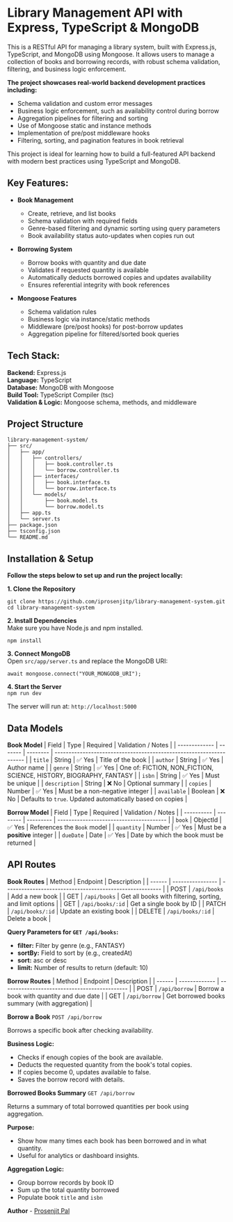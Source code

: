 # Library Management API with Express, TypeScript & MongoDB
This is a RESTful API for managing a library system, built with Express.js, TypeScript, and MongoDB using Mongoose. It allows users to manage a collection of books and borrowing records, with robust schema validation, filtering, and business logic enforcement.

**The project showcases real-world backend development practices including:**
- Schema validation and custom error messages
- Business logic enforcement, such as availability control during borrow
- Aggregation pipelines for filtering and sorting
- Use of Mongoose static and instance methods
- Implementation of pre/post middleware hooks
- Filtering, sorting, and pagination features in book retrieval

This project is ideal for learning how to build a full-featured API backend with modern best practices using TypeScript and MongoDB.

## Key Features:
- **Book Management**
    - Create, retrieve, and list books
    - Schema validation with required fields
    - Genre-based filtering and dynamic sorting using query parameters
    - Book availability status auto-updates when copies run out

- **Borrowing System**
    - Borrow books with quantity and due date
    - Validates if requested quantity is available
    - Automatically deducts borrowed copies and updates availability
    - Ensures referential integrity with book references

- **Mongoose Features**
    - Schema validation rules
    - Business logic via instance/static methods
    - Middleware (pre/post hooks) for post-borrow updates
    - Aggregation pipeline for filtered/sorted book queries


## Tech Stack:
**Backend:** Express.js \
**Language:** TypeScript \
**Database:** MongoDB with Mongoose \
**Build Tool:** TypeScript Compiler (tsc) \
**Validation & Logic:** Mongoose schema, methods, and middleware


## Project Structure
```
library-management-system/
├── src/
│   ├── app/
│   │   ├── controllers/
│   │   │   ├── book.controller.ts
│   │   │   └── borrow.controller.ts
│   │   ├── interfaces/
│   │   │   ├── book.interface.ts
│   │   │   └── borrow.interface.ts
│   │   └── models/
│   │       ├── book.model.ts
│   │       └── borrow.model.ts
│   ├── app.ts
│   └── server.ts
├── package.json
├── tsconfig.json
└── README.md
```

## Installation & Setup
**Follow the steps below to set up and run the project locally:**

**1. Clone the Repository** 
```
git clone https://github.com/iprosenjitp/library-management-system.git
cd library-management-system
```

**2. Install Dependencies** \
Make sure you have Node.js and npm installed.
```
npm install
```

**3. Connect MongoDB** \
Open `src/app/server.ts` and replace the MongoDB URI:

```await mongoose.connect("YOUR_MONGODB_URI");```


**4. Start the Server** \
```npm run dev```

The server will run at: ```http://localhost:5000```


## Data Models

**Book Model**
| Field         | Type    | Required | Validation / Notes                                                  |
| ------------- | ------- | -------- | ------------------------------------------------------------------- |
| `title`       | String  | ✅ Yes    | Title of the book                                                   |
| `author`      | String  | ✅ Yes    | Author name                                                         |
| `genre`       | String  | ✅ Yes    | One of: FICTION, NON\_FICTION, SCIENCE, HISTORY, BIOGRAPHY, FANTASY |
| `isbn`        | String  | ✅ Yes    | Must be unique                                                      |
| `description` | String  | ❌ No     | Optional summary                                                    |
| `copies`      | Number  | ✅ Yes    | Must be a non-negative integer                                      |
| `available`   | Boolean | ❌ No     | Defaults to `true`. Updated automatically based on copies           |



**Borrow Model**
| Field      | Type     | Required  | Validation / Notes                      |
| ---------- | -------- | --------- | --------------------------------------- |
| `book`     | ObjectId | ✅ Yes    | References the `Book` model             |
| `quantity` | Number   | ✅ Yes    | Must be a **positive** integer          |
| `dueDate`  | Date     | ✅ Yes    | Date by which the book must be returned |


## API Routes
**Book Routes**
| Method | Endpoint         | Description                                              |
| ------ | ---------------- | -------------------------------------------------------- |
| POST   | `/api/books`     | Add a new book                                           |
| GET    | `/api/books`     | Get all books with filtering, sorting, and limit options |
| GET    | `/api/books/:id` | Get a single book by ID                                  |
| PATCH  | `/api/books/:id` | Update an existing book                                  |
| DELETE | `/api/books/:id` | Delete a book                                            |

**Query Parameters for `GET /api/books`:**
- **filter:** Filter by genre (e.g., FANTASY)
- **sortBy:** Field to sort by (e.g., createdAt)
- **sort:** asc or desc
- **limit:** Number of results to return (default: 10)

**Borrow Routes**
| Method | Endpoint      | Description                                   |
| ------ | ------------- | --------------------------------------------- |
| POST   | `/api/borrow` | Borrow a book with quantity and due date      |
| GET    | `/api/borrow` | Get borrowed books summary (with aggregation) |

**Borrow a Book**
`POST /api/borrow`

Borrows a specific book after checking availability.

**Business Logic:**
- Checks if enough copies of the book are available.
- Deducts the requested quantity from the book's total copies.
- If copies become 0, updates available to false.
- Saves the borrow record with details.

**Borrowed Books Summary**
`GET /api/borrow`

Returns a summary of total borrowed quantities per book using aggregation.

**Purpose:**
- Show how many times each book has been borrowed and in what quantity.
- Useful for analytics or dashboard insights.

**Aggregation Logic:**
- Group borrow records by book ID
- Sum up the total quantity borrowed
- Populate book `title` and `isbn`


**Author** - [Prosenjit Pal](https://www.linkedin.com/in/iprosenjitp/)